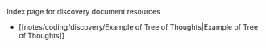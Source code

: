 Index page for discovery document resources

- [[notes/coding/discovery/Example of Tree of Thoughts|Example of Tree of Thoughts]]